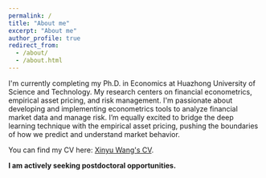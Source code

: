 ```yaml
---
permalink: /
title: "About me"
excerpt: "About me"
author_profile: true
redirect_from: 
  - /about/
  - /about.html
---
```


I'm currently completing my Ph.D. in Economics at Huazhong University of Science and Technology. My research centers on financial econometrics, empirical asset pricing, and risk management. I'm passionate about developing and implementing econometrics tools to analyze financial market data and manage risk. I’m equally excited to bridge the deep learning technique with the empirical asset pricing, pushing the boundaries of how we predict and understand market behavior.

You can find my CV here: [Xinyu Wang's CV](../assets/CV_WXY.pdf).

**I am actively seeking postdoctoral opportunities.**

